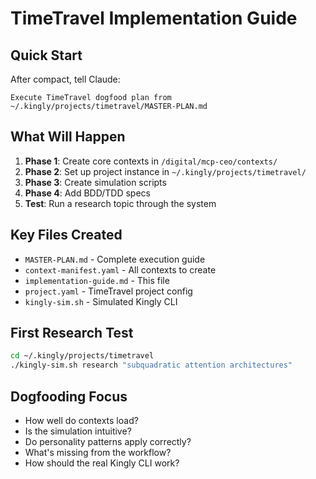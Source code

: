 # TimeTravel Implementation Guide

## Quick Start

After compact, tell Claude:
```
Execute TimeTravel dogfood plan from ~/.kingly/projects/timetravel/MASTER-PLAN.md
```

## What Will Happen

1. **Phase 1**: Create core contexts in `/digital/mcp-ceo/contexts/`
2. **Phase 2**: Set up project instance in `~/.kingly/projects/timetravel/`
3. **Phase 3**: Create simulation scripts
4. **Phase 4**: Add BDD/TDD specs
5. **Test**: Run a research topic through the system

## Key Files Created

- `MASTER-PLAN.md` - Complete execution guide
- `context-manifest.yaml` - All contexts to create
- `implementation-guide.md` - This file
- `project.yaml` - TimeTravel project config
- `kingly-sim.sh` - Simulated Kingly CLI

## First Research Test

```bash
cd ~/.kingly/projects/timetravel
./kingly-sim.sh research "subquadratic attention architectures"
```

## Dogfooding Focus

- How well do contexts load?
- Is the simulation intuitive?
- Do personality patterns apply correctly?
- What's missing from the workflow?
- How should the real Kingly CLI work?